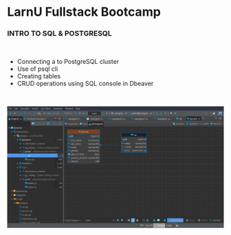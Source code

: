 # LarnU Fullstack Bootcamp

### INTRO TO SQL & POSTGRESQL

<br>

- Connecting a to PostgreSQL cluster
- Use of psql cli
- Creating tables
- CRUD operations using SQL console in Dbeaver

<br>

![plot](./Screenshot_2022-09-11_18-51-10.png)
